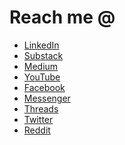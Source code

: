 <!---
- 👋 Hi, I’m @kurtvalcorza
- 👀 I’m interested in data analytics, user experience design, multimedia studies, ICT for education
- 🌱 I’m currently learning data analytics, programming with python, and SQL for data science.
- 💞️ I’m looking to collaborate on ...
- 📫 How to reach me ...

kurtvalcorza/kurtvalcorza is a ✨ special ✨ repository because its `README.md` (this file) appears on your GitHub profile.
You can click the Preview link to take a look at your changes.
--->

# Reach me @
- [LinkedIn](https://www.linkedin.com/in/kgvalc/)
- [Substack](https://kurtvalcorza.substack.com/)
- [Medium](https://medium.com/@kgvalc)
- [YouTube](https://www.youtube.com/kgvalc)
- [Facebook](https://www.facebook.com/kgvalc)
- [Messenger](https://m.me/kgvalc)
- [Threads](https://www.threads.net/@kgvalc)
- [Twitter](https://twitter.com/kgvalc)
- [Reddit](https://www.reddit.com/user/KurtValcorza)
